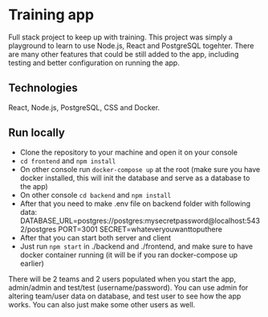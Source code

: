 # Training app
Full stack project to keep up with training. This project was simply a playground to learn to use Node.js, React and PostgreSQL togehter. There are many other features that could be still added to the app, including testing and better configuration on running the app.

## Technologies
React, Node.js, PostgreSQL, CSS and Docker.

## Run locally
- Clone the repository to your machine and open it on your console
- `cd frontend` and `npm install`
- On other console run `docker-compose up` at the root (make sure you have docker installed, this will init the database and serve as a database to the app)
- On other console `cd backend` and `npm install`
- After that you need to make .env file on backend folder with following data:
  DATABASE_URL=postgres://postgres:mysecretpassword@localhost:5432/postgres
  PORT=3001
  SECRET=whateveryouwanttoputhere
- After that you can start both server and client
- Just run `npm start` in ./backend and ./frontend, and make sure to have docker container running (it will be if you ran docker-compose up earlier)

There will be 2 teams and 2 users populated when you start the app, admin/admin and test/test (username/password). You can use admin for altering team/user data on database, and test user to see how the app works. You can also just make some other users as well.
